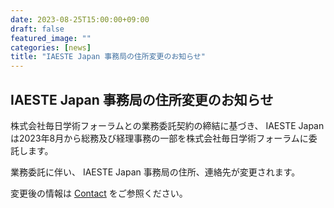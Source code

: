 ```yaml
---
date: 2023-08-25T15:00:00+09:00
draft: false
featured_image: ""
categories: [news]
title: "IAESTE Japan 事務局の住所変更のお知らせ"
---
```

## IAESTE Japan 事務局の住所変更のお知らせ

株式会社毎日学術フォーラムとの業務委託契約の締結に基づき、 IAESTE Japan は2023年8月から総務及び経理事務の一部を株式会社毎日学術フォーラムに委託します。

業務委託に伴い、 IAESTE Japan 事務局の住所、連絡先が変更されます。

変更後の情報は [Contact](../contact.md) をご参照ください。
